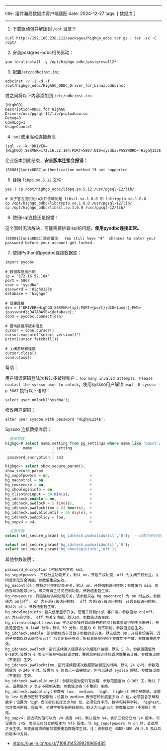 
---

title: 组件瀚高数据库客户端适配
date: 2024-12-27
tags: [ 数据库 ]

---


1. 下载驱动包并解压到 `/opt` 目录下

```
curl http://192.168.238.112/packages/highgo_odbc.tar.gz | tar -zx -C /opt/
```

2. 安装postgres-odbc相关驱动：

```
yum localinstall -y /opt/highgo_odbc/postgresql12*
```

3. 配置`/etc/odbcinst.ini`:

```
odbcinst -v -i -d -f /opt/highgo_odbc/HighGO_ODBC_Driver_for_Linux.odbcinst
```

或之间将以下内容添加到 `/etc/odbcinst.ini`

```
[HighGO]
Description=ODBC for HighGO
Driver=/usr/pgsql-12/lib/psqlodbcw.so
Debug=0
CommLog=1
UsageCount=1
```

4. isql 使用驱动连接瀚高

```
isql -v -k "DRIVER={HighGO};SERVER=172.16.52.104;PORT=5867;UID=sysdba;PASSWORD='High@123$';DATABASE=highgo;"
```

企业版本到此结束，**安全版本连接会报错：**

```
[08001][unixODBC]authentication method 13 not supported
```

5. 替换 `libpq.so.5.12` 文件:


```
yes | cp /opt/highgo_odbc/libpq.so.5.12 /usr/pgsql-12/lib/

# 由于官方提供的so文件依赖的是 libssl.so.1.0.0 和 libcrypto.so.1.0.0
cp /opt/highgo_odbc/libcrypto.so.1.0.0 /usr/pgsql-12/lib/
cp /opt/highgo_odbc/libssl.so.1.0.0 /usr/pgsql-12/lib/
```

6. 使用isql连接还是报错：

这个暂时无法解决，可能需要排查isql的问题，**使用pyodbc连接正常。**

```
[08001][unixODBC]致命错误:  You still have "4"  chances to enter your password before your account get locked.
```

7. 使用Python的pyodbc连接数据库：

```
import pyodbc

# 数据库信息示例
ip = '172.16.52.104'
port = 5867
user = 'sysdba'
password = 'High@123$'
database = 'highgo'

# 创建连接
dsn = f'DRIVER=HighGO;SERVER={ip};PORT={port};UID={user};PWD={password};DATABASE={database};'
conn = pyodbc.connect(dsn)

# 查询数据库版本信息
cursor = conn.cursor()
cursor.execute("select version()")
print(cursor.fetchall())

# 关闭游标和连接
cursor.close()
conn.close()
```


帮助：

用户错误密码登陆次数过多被锁账户：`Too many invalid attempts. Please contact the syssso user to unlock`，使用syssso用户解锁 `psql -U syssso -p 5867`  执行以下语句：

```
select user_unlock('sysdba');
```

修改用户密码：

```
alter user sysdba with password 'High@1234$';
```

Syssso 连接数据库后：

```sql
--查询参数
highgo=# select name,setting from pg_settings where name like 'pass%';
        name         | setting
---------------------+---------
 password_encryption | sm3

highgo=> select show_secure_param();
show_secure_param
hg_sepofpowers = on,                  +
hg_macontrol = on,                    +
hg_rowsecure = on,                    +
hg_showlogininfo = on,                +
hg_clientnoinput = 30 min(s),         +
hg_idcheck.enable = on,               +
hg_idcheck.pwdlock = 5 time(s),       +
hg_idcheck.pwdlocktime = 24 hour(s),  +
hg_idcheck.pwdvaliduntil = 30 day(s), +
hg_idcheck.pwdpolicy = low,           +
hg_sepv4 = v4,                        +

--设置参数
select set_secure_param('hg_idcheck.pwdvaliduntil','0');  --设置为密码有效期不限制

```


```sql
select set_secure_param('hg_idcheck.pwdvaliduntil','0');
select set_secure_param('hg_showlogininfo','off');
```

其他参数说明：

```
password_encryption：密码加密方式 sm3。
hg_sepofpowers：三权分立功能开关，默认 on，开启三权功能；off 为关闭三权分立，关闭后即无安全功能。参数值重启生效。
hg_macontrol：强制访问控制功能开关，默认 on，开启强制访问控制；参数值为 min，表示强访功能最小化，即只有自主访问控制功能。参数值重启生效。
hg_rowsecure：行级强制访问功能开关。该参数只在 hg_macontrol 为 on 时生效。参数值为 on|off， on 为开启行级访问控制， off 为关闭行级访问控制，开启表级访问控制。默认为 off。参数值重启生效。
hg_showlogininfo：登入信息显示开关。管理工具和psql 客户端，参数值为 on|off， on 为开启功能， off 为关闭功能，默认on。参数值动态生效。
hg_clientnoinput：session 不活动无操作自动断开的时间(有事务运行则不会断开)。参数范围值为 0-1440 分钟；默认 30 分钟，设置为 0 则不限制。参数值重启生效。
hg_idcheck.enable：该参数相当于其他子参数的总开关。默认值为 on，开启身份鉴别，其他子参数以默认值显示;off 为关闭身份鉴别，所有身份鉴别相关参数均不生效。参数值重启生效。
hg_idcheck.pwdlock：密码连续输入错误多少次后账户被锁，默认 5 次。参数范围值为 0-10次,设置为 0 表示不限制密码错误次数，重启后密码连续错误次数重新计算。参数值动态（不重启）生效。
hg_idcheck.pwdlocktime：密码连续错误次数超限被锁定的时间，默认 24 小时，参数范围值为 0-240 小时。设置为 0 则表示一直被锁定，但可以通过 syssso 解锁。参数值动态（不重启）生效。
hg_idcheck.pwdvaliduntil：参数功能为密码有效期，参数范围值为 0-365 天，默认 7 天，设置值为 0 表示不限制天数。参数值动态（不重启）生效。
hg_idcheck.pwdpolicy：参数有 low、 medium、 high、 highest 四个参数值，设置为 low 时表示密码不受限制；设置为 medium 表示密码长度至少为 8 位，必须包含字母和数字；设置为 high 表示密码长度至少为8 位，必须包含字母、数字和特殊字符。 highest,包含常用密码、保留字、关键字等所有密码规则。默认为highest 参数值动态（不重启）生效。
hg_sepv4：该选项的值可以为 v4 或者 v45。默认值为 v4，表示三权分立为 V4 版本。可设置为 v45，表示三权分立的版本为 V45 版本。当 hg_sepofpowers 为 on 时，此选项才会生效。改变此选项的值后需要重启数据库生效。注：该参数在 HGDB-SEE V4.5.5 及以后的版本中支持。
```

- https://juejin.cn/post/7108314539828969485